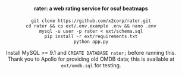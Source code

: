 <div align="center">
  <h4 align="center">rater: a web rating service for osu! beatmaps</h4>
  <p align="center">
    <code>git clone https://github.com/x2corp/rater.git</code><br>
    <code>cd rater && cp ext/.env.example .env && nano .env</code><br>
    <code>mysql -u user -p rater < ext/schema.sql</code><br>
    <code>pip install -r ext/requirements.txt</code><br>
    <code>python app.py</code><br>
  </p>
  Install MySQL >= 9.1 and <code>CREATE DATABASE rater;</code> before running this.<br>
  Thank you to Apollo for providing old OMDB data; this is available at <code>ext/omdb.sql</code> for testing.
</div>